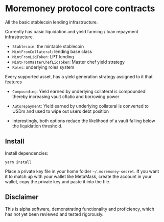 # Moremoney protocol core contracts

All the basic stablecoin lending infrastructure.

Currently has basic liquidation and yield farming / loan repayment infrastructure.

- `Stablecoin`: the mintable stablecoin
- `MintFromCollateral`: lending base class
- `MintFromLiqToken`: LPT lending
- `MintFromMasterChefLiqToken`: Master chef yield strategy
- `Roles`: underlying roles system


Every supported asset, has a yield generation strategy assigned to it that features

- `Compounding`: Yield earned by underlying collateral is compounded thereby increasing vault cRatio and borrowing power
-  `Autorepayment`: Yield earned by underlying collateral is converted to USDm and used to wipe out users debt position

-  Interestingly, both options reduce the likelihood of a vault falling below the liquidation threshold.


## Install

Install dependencies:
```(shell)
yarn install
```

Place a private key file in your home folder `~/.moremoney-secret`. If you want it to match up with your wallet like MetaMask, create the account in your wallet, copy the private key and paste it into the file.

## Disclaimer

This is alpha software, demonstrating functionality and proficiency, which has not yet been reviewed and tested rigorously.
